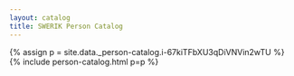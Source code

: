 ```yaml
---
layout: catalog
title: SWERIK Person Catalog
---
```

{% assign p = site.data._person-catalog.i-67kiTFbXU3qDiVNVin2wTU %}
{% include person-catalog.html p=p %}

